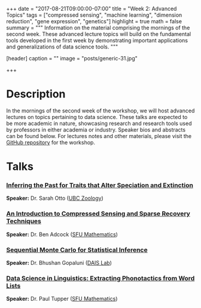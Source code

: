 +++
date = "2017-08-21T09:00:00-07:00"
title = "Week 2: Advanced Topics"
tags = ["compressed sensing", "machine learning", "dimension reduction", "gene expression", "genetics"]
highlight = true
math = false
summary = """
Information on the material comprising the mornings of the second week. These advanced lecture topics will build on the fundamental tools developed in the first week by demonstrating important applications and generalizations of data science tools.
"""

[header]
  caption = ""
  image = "posts/generic-31.jpg"

+++

# Description

In the mornings of the second week of the workshop, we will host advanced lectures on topics pertaining to data science. These talks are expected to be more academic in nature, showcasing research and research tools used by professors in either academia or industry. Speaker bios and abstracts can be found below. For lectures notes and other materials, please visit the [GitHub repository](https://github.com/bcdataca/workshop-content/tree/master/2-second-week/notes) for the workshop. 


# Talks

### [Inferring the Past for Traits that Alter Speciation and Extinction](../../talk/inferring-traits-speciation-extinction)

**Speaker:** Dr. Sarah Otto ([UBC Zoology](http://www.zoology.ubc.ca/~otto/))  

### [An Introduction to Compressed Sensing and Sparse Recovery Techniques](../../talk/compressed-sensing-and-applications)

**Speaker:** Dr. Ben Adcock ([SFU Mathematics](https://benadcock.org/))


### [Sequential Monte Carlo for Statistical Inference](../../talk/sequential-mc-for-inference)

**Speaker:** Dr. Bhushan Gopaluni ([DAIS Lab](http://dais.chbe.ubc.ca/))

### [Data Science in Linguistics: Extracting Phonotactics from Word Lists](../../talk/extracting-phonotactics)
**Speaker:** Dr. Paul Tupper ([SFU Mathematics](http://people.math.sfu.ca/~tupper/Homepage/Welcome.html))
